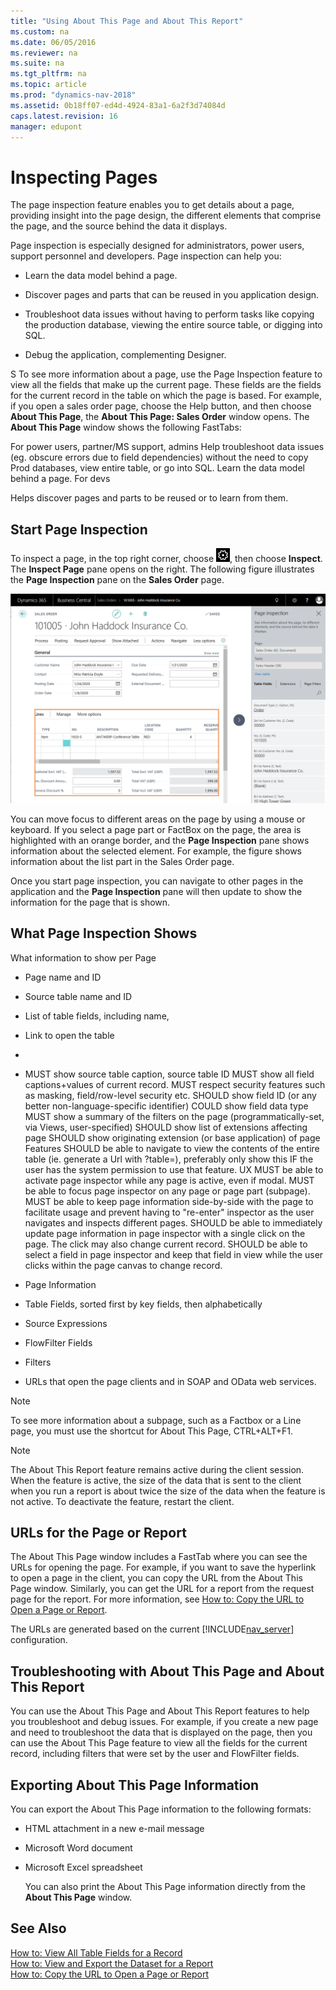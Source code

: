 ```yaml
---
title: "Using About This Page and About This Report"
ms.custom: na
ms.date: 06/05/2016
ms.reviewer: na
ms.suite: na
ms.tgt_pltfrm: na
ms.topic: article
ms.prod: "dynamics-nav-2018"
ms.assetid: 0b18ff07-ed4d-4924-83a1-6a2f3d74084d
caps.latest.revision: 16
manager: edupont
---
```

# Inspecting Pages

The page inspection feature enables you to get details about a page, providing insight into the page design, the different elements that comprise the page, and the source behind the data it displays.

Page inspection is especially designed for administrators, power users, support personnel and developers. Page inspection can help you:

- Learn the data model behind a page.

- Discover pages and parts that can be reused in you application design.

- Troubleshoot data issues without having to perform tasks like copying the production database, viewing the entire source table, or digging into SQL.

- Debug the application, complementing Designer.




S 
To see more information about a page, use the Page Inspection feature to view all the fields that make up the current page. These fields are the fields for the current record in the table on which the page is based. For example, if you open a sales order page, choose the Help button, and then choose **About This Page**, the **About This Page: Sales Order** window opens. The **About This Page** window shows the following FastTabs:  


For power users, partner/MS support, admins
Help troubleshoot data issues (eg. obscure errors due to field dependencies) without the need to copy Prod databases, view entire table, or go into SQL.
Learn the data model behind a page.
For devs

Helps discover pages and parts to be reused or to learn from them.

## Start Page Inspection

To inspect a page, in the top right corner, choose ![Settings icon](media/ui-experience/settings_icon_small.png), then choose **Inspect**. The **Inspect Page** pane opens on the right. The following figure illustrates the **Page Inspection** pane on the **Sales Order** page. 

![Page Inspection](media/page-inspection-example.png)


You can move focus to different areas on the page by using a mouse or keyboard. If you select a page part or FactBox on the page, the area is highlighted with an orange border, and the **Page Inspection** pane shows information about the selected element. For example, the figure shows information about the list part in the Sales Order page. 

Once you start page inspection, you can navigate to other pages in the application and the **Page Inspection** pane will then update to show the information for the page that is shown.


## What Page Inspection Shows


What information to show per Page
- Page name and ID
- Source table name and ID
- List of table fields, including name,
- Link to open the table
- 
- MUST show source table caption, source table ID
MUST show all field captions+values of current record.
MUST respect security features such as masking, field/row-level security etc.
SHOULD show field ID (or any better non-language-specific identifier)
COULD show field data type
MUST show a summary of the filters on the page (programmatically-set, via Views, user-specified)
SHOULD show list of extensions affecting page
SHOULD show originating extension (or base application) of page
Features
SHOULD be able to navigate to view the contents of the entire table (ie. generate a Url with ?table=<id>), preferably only show this IF the user has the system permission to use that feature.
UX
MUST be able to activate page inspector while any page is active, even if modal.
MUST be able to focus page inspector on any page or page part (subpage).
MUST be able to keep page information side-by-side with the page to facilitate usage and prevent having to "re-enter" inspector as the user navigates and inspects different pages.
SHOULD be able to immediately update page information in page inspector with a single click on the page. The click may also change current record.
SHOULD be able to select a field in page inspector and keep that field in view while the user clicks within the page canvas to change record.
  
- Page Information  
  
- Table Fields, sorted first by key fields, then alphabetically  
  
- Source Expressions  
  
- FlowFilter Fields  
  
- Filters  
  
- URLs that open the page clients and in SOAP and OData web services.  
  
  
> [!NOTE]  
>  To see more information about a subpage, such as a Factbox or a Line page, you must use the shortcut for About This Page, CTRL+ALT+F1.  
  
  
> [!NOTE]  
>  The About This Report feature remains active during the client session. When the feature is active, the size of the data that is sent to the client when you run a report is about twice the size of the data when the feature is not active. To deactivate the feature, restart the client.  
  
## URLs for the Page or Report  
 The About This Page window includes a FastTab where you can see the URLs for opening the page. For example, if you want to save the hyperlink to open a page in the client, you can copy the URL from the About This Page window. Similarly, you can get the URL for a report from the request page for the report. For more information, see [How to: Copy the URL to Open a Page or Report](How-to--Copy-the-URL-to-Open-a-Page-or-Report.md).  
  
 The URLs are generated based on the current [!INCLUDE[nav_server](includes/nav_server_md.md)] configuration.  
  
## Troubleshooting with About This Page and About This Report  
 You can use the About This Page and About This Report features to help you troubleshoot and debug issues. For example, if you create a new page and need to troubleshoot the data that is displayed on the page, then you can use the About This Page feature to view all the fields for the current record, including filters that were set by the user and FlowFilter fields.  
  
## Exporting About This Page Information  
 You can export the About This Page information to the following formats:  
  
- HTML attachment in a new e-mail message  
  
- Microsoft Word document  
  
- Microsoft Excel spreadsheet  
  
  You can also print the About This Page information directly from the **About This Page** window.  
  
## See Also  
 [How to: View All Table Fields for a Record](How-to--View-All-Table-Fields-for-a-Record.md)   
 [How to: View and Export the Dataset for a Report](How-to--View-and-Export-the-Dataset-for-a-Report.md)   
 [How to: Copy the URL to Open a Page or Report](How-to--Copy-the-URL-to-Open-a-Page-or-Report.md)